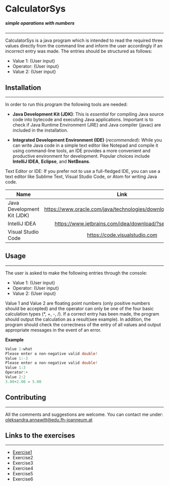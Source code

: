 # CalculatorSys
##### *simple oparations with numbers*
---

CalculatorSys is a java program which is intended to read the required three values directly from the command line and inform the user accordingly if an incorrect entry was made. The entries should be structured as follows:
* Value 1: {User input} 
* Operator: {User input} 
* Value 2: {User input}

## Installation
---
In order to run this program the following tools are needed:

- **Java Development Kit (JDK)**: This is *essential* for compiling Java source code into bytecode and executing Java applications. Important is to check if Java Runtime Environment (JRE) and Java compiler (javac) are included in the installation.

- **Integrated Development Environment (IDE)** (*recommended*): While you can write Java code in a simple text editor like Notepad and compile it using command-line tools, an IDE provides a more convenient and productive environment for development. Popular choices include **IntelliJ IDEA**, **Eclipse**, and **NetBeans**.

Text Editor or IDE: If you prefer not to use a full-fledged IDE, you can use a text editor like Sublime Text, Visual Studio Code, or Atom for writing Java code.

| Name        | Link           | 
| ------------- |:-------------:|
| Java Development Kit (JDK) | https://www.oracle.com/java/technologies/downloads/#javasejdk | 
| IntelliJ IDEA| https://www.jetbrains.com/idea/download/?section=mac     | 
| Visual Studio Code | https://code.visualstudio.com|

## Usage
---
The user is asked to make the following entries through the console:
* Value 1: {User input} 
* Operator: {User input} 
* Value 2: {User input}

Value 1 and Value 2 are floating point numbers (only positive numbers should be accepted) and the operator can only be one of the four basic calculation types (*, +, -, /). If a correct entry has been made, the program should output the calculation as a result(see example). In addition, the program should check the correctness of the entry of all values and output appropriate messages in the event of an error.

**Example**
```java
Value 1:what
Please enter a non-negative valid double!
Value 1:-3
Please enter a non-negative valid double!
Value 1:3
Operator:+
Value 2:2
3.00+2.00 = 5.00
```

## Contributing
---
All the comments and suggestions are welcome.
You can contact me under: oleksandra.annawitt@edu.fh-joanneum.at

## Links to the exercises
---
* [Exercise1](/Exercise1/exercise1.md)
* Exercise2
* Exercise3
* Exercise4
* Exercise5
* Exercise6



